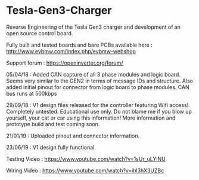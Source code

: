 # Tesla-Gen3-Charger
Reverse Engineering of the Tesla Gen3 charger and development of an open source control board.

Fully built and tested boards and bare PCBs available here : http://www.evbmw.com/index.php/evbmw-webshop

Support forum : https://openinverter.org/forum/

05/04/18 : Added CAN capture of all 3 phase modules and logic board. Seems very similar to the GEN2 in terms of message IDs and structure.
Also added initial pinout for connector from logic board to phase modules.
CAN bus runs at 500kbps

29/09/18 : V1 design files released for the controller featuring Wifi access!. Completely untested. Educational use only. Do not blame me if you blow up yourself, your cat or car using this information! More information and prototype build and test coming soon.


21/01/19 : Uploaded pinout and connector information.

23/06/19 : V1 design fully functional. 

Testing Video : https://www.youtube.com/watch?v=1sUr_uLYlNU

Wiring Video : https://www.youtube.com/watch?v=ihl3hX3UZBc
